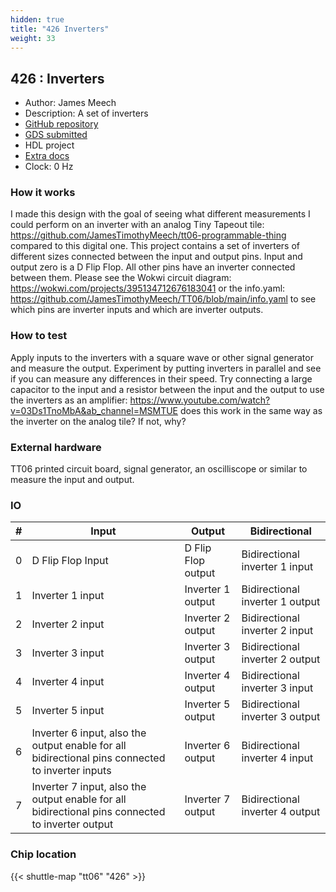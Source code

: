 ```yaml
---
hidden: true
title: "426 Inverters"
weight: 33
---
```


## 426 : Inverters

* Author: James Meech
* Description: A set of inverters
* [GitHub repository](https://github.com/JamesTimothyMeech/TT06-beta)
* [GDS submitted](https://github.com/JamesTimothyMeech/TT06-beta/actions/runs/8680786206)
* HDL project
* [Extra docs]()
* Clock: 0 Hz

<!---

This file is used to generate your project datasheet. Please fill in the information below and delete any unused
sections.

You can also include images in this folder and reference them in the markdown. Each image must be less than
512 kb in size, and the combined size of all images must be less than 1 MB.
-->


### How it works

I made this design with the goal of seeing what different measurements I could perform on an inverter with an analog Tiny Tapeout tile: https://github.com/JamesTimothyMeech/tt06-programmable-thing compared to this digital one.
This project contains a set of inverters of different sizes connected between the input and output pins. Input and output zero is a D Flip Flop. All other pins have an inverter connected between them. Please see the Wokwi circuit diagram: https://wokwi.com/projects/395134712676183041 or the info.yaml: https://github.com/JamesTimothyMeech/TT06/blob/main/info.yaml to see which pins are inverter inputs and which are inverter outputs.

### How to test

Apply inputs to the inverters with a square wave or other signal generator and measure the output. Experiment by putting inverters in parallel and see if you can measure any differences in their speed. Try connecting a large capacitor to the input and a resistor between the input and the output to use the inverters as an amplifier: https://www.youtube.com/watch?v=03Ds1TnoMbA&ab_channel=MSMTUE does this work in the same way as the inverter on the analog tile? If not, why?

### External hardware

TT06 printed circuit board, signal generator, an oscilliscope or similar to measure the input and output.


### IO

| #             | Input    | Output   | Bidirectional   |
| ------------- | -------- | -------- | --------------- |
| 0 | D Flip Flop Input  | D Flip Flop output  | Bidirectional inverter 1 input        |
| 1 | Inverter 1 input  | Inverter 1 output  | Bidirectional inverter 1 output        |
| 2 | Inverter 2 input  | Inverter 2 output  | Bidirectional inverter 2 input        |
| 3 | Inverter 3 input  | Inverter 3 output  | Bidirectional inverter 2 output        |
| 4 | Inverter 4 input  | Inverter 4 output  | Bidirectional inverter 3 input        |
| 5 | Inverter 5 input  | Inverter 5 output  | Bidirectional inverter 3 output        |
| 6 | Inverter 6 input, also the output enable for all bidirectional pins connected to inverter inputs  | Inverter 6 output  | Bidirectional inverter 4 input        |
| 7 | Inverter 7 input, also the output enable for all bidirectional pins connected to inverter output  | Inverter 7 output  | Bidirectional inverter 4 output        |


### Chip location

{{< shuttle-map "tt06" "426" >}}
